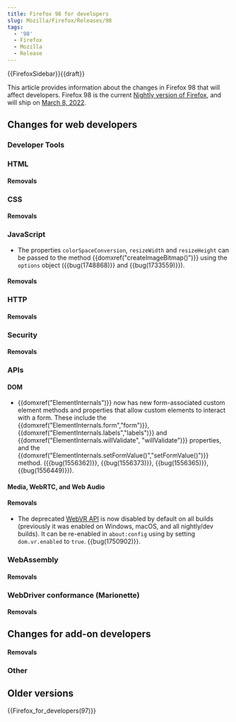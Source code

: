 ```yaml
---
title: Firefox 98 for developers
slug: Mozilla/Firefox/Releases/98
tags:
  - '98'
  - Firefox
  - Mozilla
  - Release
---
```

{{FirefoxSidebar}}{{draft}}

This article provides information about the changes in Firefox 98 that will affect developers. Firefox 98 is the current [Nightly version of Firefox](https://www.mozilla.org/en-US/firefox/channel/desktop/#nightly), and will ship on [March 8, 2022](https://wiki.mozilla.org/RapidRelease/Calendar#Future_branch_dates).

## Changes for web developers

### Developer Tools

### HTML

#### Removals

### CSS

#### Removals

### JavaScript

- The properties `colorSpaceConversion`, `resizeWidth` and `resizeHeight` can be passed to the method {{domxref("createImageBitmap()")}} using the `options` object ({{bug(1748868)}} and {{bug(1733559)}}).

#### Removals

### HTTP

#### Removals

### Security

#### Removals

### APIs

#### DOM

- {{domxref("ElementInternals")}} now has new form-associated custom element methods and properties that allow custom elements to interact with a form.
  These include the {{domxref("ElementInternals.form","form")}}, {{domxref("ElementInternals.labels","labels")}} and {{domxref("ElementInternals.willValidate", "willValidate")}} properties, and the {{domxref("ElementInternals.setFormValue()","setFormValue()")}} method.
  ({{bug(1556362)}}, {{bug(1556373)}}, {{bug(1556365)}}, {{bug(1556449)}}).

#### Media, WebRTC, and Web Audio


#### Removals

- The deprecated [WebVR API](/en-US/docs/Web/API/WebVR_API) is now disabled by default on all builds (previously it was enabled on Windows, macOS, and all nightly/dev builds).
  It can be re-enabled in `about:config` using by setting `dom.vr.enabled` to `true`. {{bug(1750902)}}.

### WebAssembly

#### Removals

### WebDriver conformance (Marionette)

#### Removals

## Changes for add-on developers

#### Removals

### Other

## Older versions

{{Firefox_for_developers(97)}}
